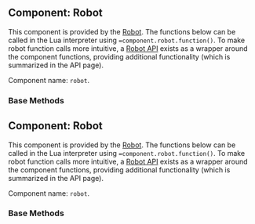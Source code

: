 ## Component: Robot

This component is provided by the [Robot](/block/robot). The functions
below can be called in the Lua interpreter using
`=component.robot.function()`. To make robot function calls more
intuitive, a [Robot API](/api/robot) exists as a wrapper around the
component functions, providing additional functionality (which is
summarized in the API page).

Component name: `robot`.

### Base Methods

## Component: Robot

This component is provided by the [Robot](/block/robot). The functions
below can be called in the Lua interpreter using
`=component.robot.function()`. To make robot function calls more
intuitive, a [Robot API](/api/robot) exists as a wrapper around the
component functions, providing additional functionality (which is
summarized in the API page).

Component name: `robot`.

### Base Methods
